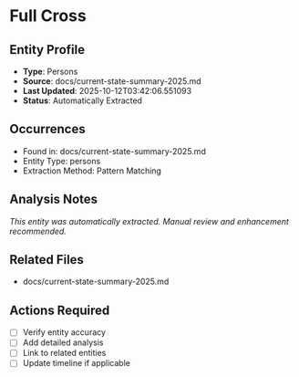 # Full Cross

## Entity Profile
- **Type**: Persons
- **Source**: docs/current-state-summary-2025.md
- **Last Updated**: 2025-10-12T03:42:06.551093
- **Status**: Automatically Extracted

## Occurrences
- Found in: docs/current-state-summary-2025.md
- Entity Type: persons
- Extraction Method: Pattern Matching

## Analysis Notes
*This entity was automatically extracted. Manual review and enhancement recommended.*

## Related Files
- docs/current-state-summary-2025.md

## Actions Required
- [ ] Verify entity accuracy
- [ ] Add detailed analysis
- [ ] Link to related entities
- [ ] Update timeline if applicable
